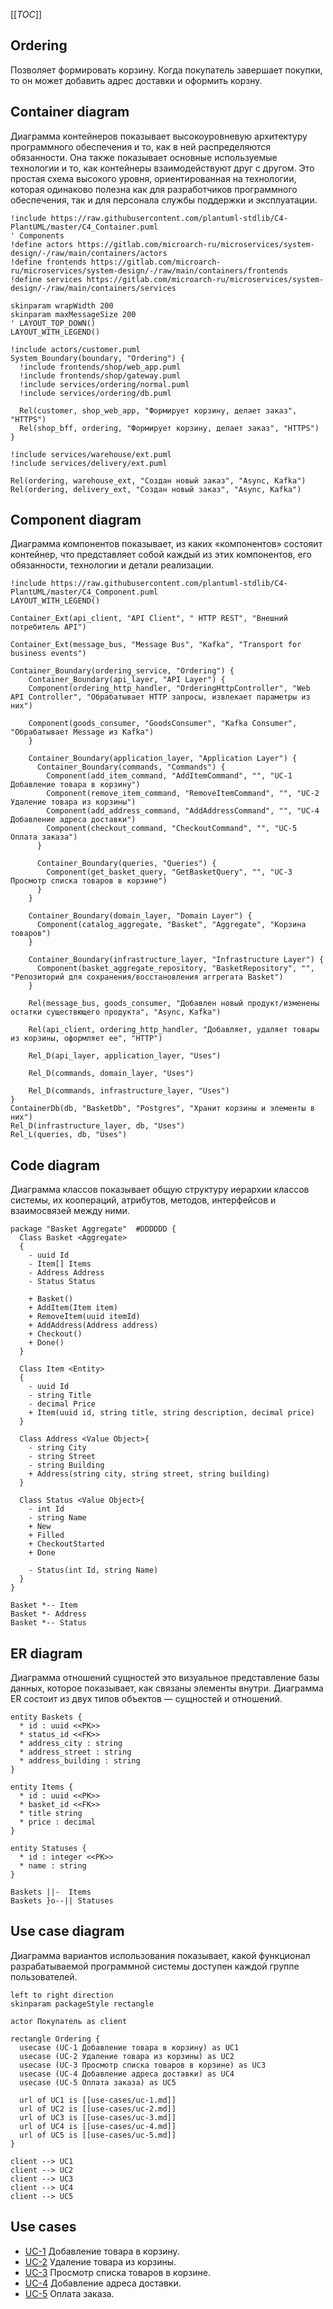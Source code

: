 [[_TOC_]]

## Ordering
Позволяет формировать корзину.
Когда покупатель завершает покупки, то он может добавить адрес доставки и оформить корзну.

## Container diagram
Диаграмма контейнеров показывает высокоуровневую архитектуру программного обеспечения и то, как в ней распределяются обязанности. Она также показывает основные используемые технологии и то, как контейнеры взаимодействуют друг с другом. Это простая схема высокого уровня, ориентированная на технологии, которая одинаково полезна как для разработчиков программного обеспечения, так и для персонала службы поддержки и эксплуатации.

```plantuml
!include https://raw.githubusercontent.com/plantuml-stdlib/C4-PlantUML/master/C4_Container.puml
' Components
!define actors https://gitlab.com/microarch-ru/microservices/system-design/-/raw/main/containers/actors
!define frontends https://gitlab.com/microarch-ru/microservices/system-design/-/raw/main/containers/frontends  
!define services https://gitlab.com/microarch-ru/microservices/system-design/-/raw/main/containers/services

skinparam wrapWidth 200
skinparam maxMessageSize 200
' LAYOUT_TOP_DOWN()
LAYOUT_WITH_LEGEND()

!include actors/customer.puml
System_Boundary(boundary, "Ordering") {
  !include frontends/shop/web_app.puml
  !include frontends/shop/gateway.puml
  !include services/ordering/normal.puml
  !include services/ordering/db.puml

  Rel(customer, shop_web_app, "Формирует корзину, делает заказ", "HTTPS")
  Rel(shop_bff, ordering, "Формирует корзину, делает заказ", "HTTPS")
}

!include services/warehouse/ext.puml
!include services/delivery/ext.puml

Rel(ordering, warehouse_ext, "Cоздан новый заказ", "Async, Kafka")
Rel(ordering, delivery_ext, "Cоздан новый заказ", "Async, Kafka")
```

## Component diagram
Диаграмма компонентов показывает, из каких «компонентов» состояит контейнер, что представляет собой каждый из этих компонентов, его обязанности, технологии и детали реализации.

```plantuml
!include https://raw.githubusercontent.com/plantuml-stdlib/C4-PlantUML/master/C4_Component.puml
LAYOUT_WITH_LEGEND()

Container_Ext(api_client, "API Client", " HTTP REST", "Внешний потребитель API")

Container_Ext(message_bus, "Message Bus", "Kafka", "Transport for business events")

Container_Boundary(ordering_service, "Ordering") {
    Container_Boundary(api_layer, "API Layer") {
    Component(ordering_http_handler, "OrderingHttpController", "Web API Controller", "Обрабатывает HTTP запросы, извлекает параметры из них")
    
    Component(goods_consumer, "GoodsConsumer", "Kafka Consumer", "Обрабатывает Message из Kafka")
    }

    Container_Boundary(application_layer, "Application Layer") {
      Container_Boundary(commands, "Commands") {
        Component(add_item_command, "AddItemCommand", "", "UC-1 Добавление товара в корзину")
        Component(remove_item_command, "RemoveItemCommand", "", "UC-2 Удаление товара из корзины")
        Component(add_address_command, "AddAddressCommand", "", "UC-4 Добавление адреса доставки")
        Component(checkout_command, "CheckoutCommand", "", "UC-5 Оплата заказа")
      }

      Container_Boundary(queries, "Queries") {
        Component(get_basket_query, "GetBasketQuery", "", "UC-3 Просмотр списка товаров в корзине")
      }
    }

    Container_Boundary(domain_layer, "Domain Layer") {
      Component(catalog_aggregate, "Basket", "Aggregate", "Корзина товаров")
    }

    Container_Boundary(infrastructure_layer, "Infrastructure Layer") {
      Component(basket_aggregate_repository, "BasketRepository", "", "Репозиторий для сохранения/восстановления аггрегата Basket")
    }

    Rel(message_bus, goods_consumer, "Добавлен новый продукт/изменены остатки существющего продукта", "Async, Kafka")
    
    Rel(api_client, ordering_http_handler, "Добавляет, удаляет товары из корзины, оформляет ее", "HTTP")

    Rel_D(api_layer, application_layer, "Uses")
    
    Rel_D(commands, domain_layer, "Uses")

    Rel_D(commands, infrastructure_layer, "Uses")
}
ContainerDb(db, "BasketDb", "Postgres", "Хранит корзины и элементы в них")
Rel_D(infrastructure_layer, db, "Uses")
Rel_L(queries, db, "Uses")
```

## Code diagram
Диаграмма классов показывает общую структуру иерархии классов системы, их коопераций, атрибутов, методов, интерфейсов и взаимосвязей между ними.

```plantuml
package "Basket Aggregate"  #DDDDDD {
  Class Basket <Aggregate>
  {
    - uuid Id
    - Item[] Items
    - Address Address
    - Status Status

    + Basket()
    + AddItem(Item item)
    + RemoveItem(uuid itemId)
    + AddAddress(Address address)
    + Checkout()
    + Done()    
  }
  
  Class Item <Entity>
  {
    - uuid Id
    - string Title
    - decimal Price    
    + Item(uuid id, string title, string description, decimal price)    
  }  

  Class Address <Value Object>{
    - string City
    - string Street
    - string Building
    + Address(string сity, string street, string building)
  }

  Class Status <Value Object>{
    - int Id
    - string Name
    + New
    + Filled
    + CheckoutStarted
    + Done

    - Status(int Id, string Name)
  }  
}

Basket *-- Item
Basket *- Address
Basket *-- Status
```
## ER diagram
Диаграмма отношений сущностей это визуальное представление базы данных, которое показывает, как связаны элементы внутри. Диаграмма ER состоит из двух типов объектов — сущностей и отношений.

```plantuml
entity Baskets {
  * id : uuid <<PK>>
  * status_id <<FK>>
  * address_city : string
  * address_street : string
  * address_building : string
}

entity Items {
  * id : uuid <<PK>>
  * basket_id <<FK>>
  * title string
  * price : decimal
}

entity Statuses {
  * id : integer <<PK>>
  * name : string
}

Baskets ||-  Items
Baskets }o--|| Statuses
```

## Use case diagram
Диаграмма вариантов использования показывает, какой функционал разрабатываемой программной системы доступен каждой группе пользователей.

```plantuml
left to right direction
skinparam packageStyle rectangle

actor Покупатель as client

rectangle Ordering {
  usecase (UC-1 Добавление товара в корзину) as UC1
  usecase (UC-2 Удаление товара из корзины) as UC2
  usecase (UC-3 Просмотр списка товаров в корзине) as UC3
  usecase (UC-4 Добавление адреса доставки) as UC4
  usecase (UC-5 Оплата заказа) as UC5

  url of UC1 is [[use-cases/uc-1.md]]
  url of UC2 is [[use-cases/uc-2.md]]
  url of UC3 is [[use-cases/uc-3.md]]
  url of UC4 is [[use-cases/uc-4.md]]
  url of UC5 is [[use-cases/uc-5.md]]
}

client --> UC1
client --> UC2
client --> UC3
client --> UC4
client --> UC5
```
## Use cases
- [UC-1](use-cases/uc-1.md) Добавление товара в корзину.
- [UC-2](use-cases/uc-2.md) Удаление товара из корзины.
- [UC-3](use-cases/uc-3.md) Просмотр списка товаров в корзине.
- [UC-4](use-cases/uc-4.md) Добавление адреса доставки.
- [UC-5](use-cases/uc-5.md) Оплата заказа.

